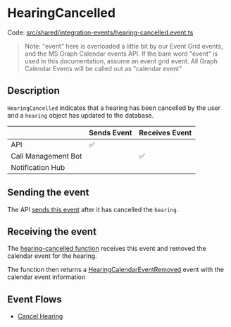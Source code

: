 # HearingCancelled

Code: [src/shared/integration-events/hearing-cancelled.event.ts](../../../src/shared/integration-events/hearing-cancelled.event.ts)

> Note: "event" here is overloaded a little bit by our Event Grid events, and the MS Graph Calendar events API. If the
> bare word "event" is used in this documentation, assume an event grid event. All Graph Calendar Events will be called
> out as "calendar event"

## Description

`HearingCancelled` indicates that a hearing has been cancelled by the user and a `hearing` object has updated to
the database.

|                     | Sends Event | Receives Event |
| ------------------- | ----------- | -------------- |
| API                 | ✅          |                |
| Call Management Bot |             | ✅             |
| Notification Hub    |             |                |

## Sending the event

The API [sends this event](../../../src/api/handlers/commands/cancel-hearing.commandhandler.ts) after it has cancelled
the `hearing`.

## Receiving the event

The [hearing-cancelled function](../../../src/call-management-bot/hearing-cancelled/hearing-cancelled.handler.ts) receives
this event and removed the calendar event for the hearing.

The function then returns a [HearingCalendarEventRemoved](HearingCalendarEventRemoved.md)
event with the calendar event information

## Event Flows

- [Cancel Hearing](../features/cancel-hearing.md)
